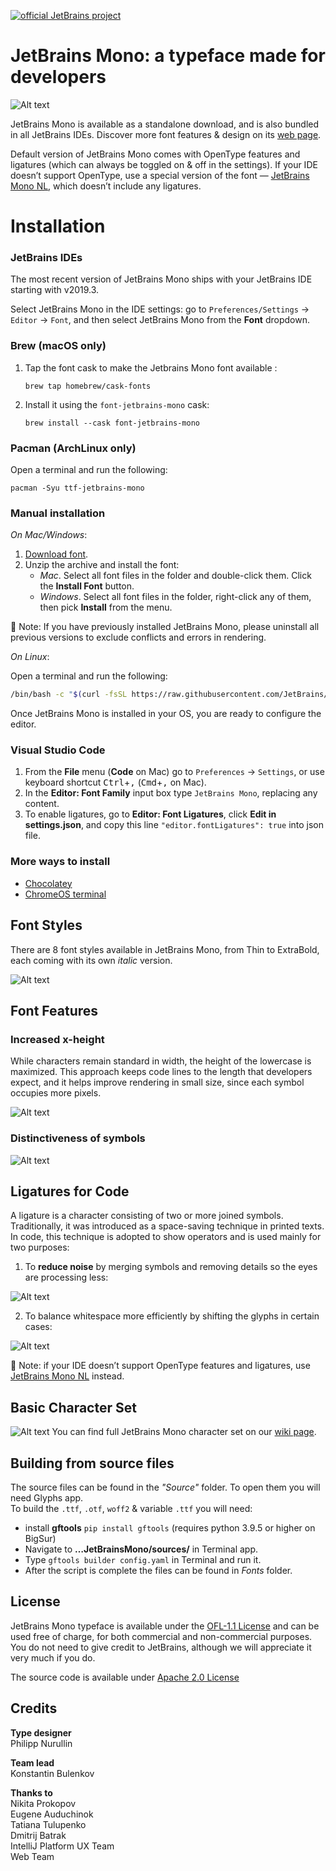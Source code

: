 [![official JetBrains project](http://jb.gg/badges/official.svg)](https://confluence.jetbrains.com/display/ALL/JetBrains+on+GitHub)

# JetBrains Mono: a typeface made for developers
![Alt text](images/main-img@2x.png)

JetBrains Mono is available as a standalone download, and is also bundled in all JetBrains IDEs. Discover more font features & design on its [web page](https://jetbrains.com/mono/). 

Default version of JetBrains Mono comes with OpenType features and ligatures (which can always be toggled on & off in the settings). If your IDE doesn’t support OpenType, use a special version of the font — [JetBrains Mono NL](https://github.com/JetBrains/JetBrainsMono/tree/master/fonts/ttf), which doesn’t include any ligatures.

# **Installation**

### **JetBrains IDEs**

The most recent version of JetBrains Mono ships with your JetBrains IDE starting with v2019.3.

Select JetBrains Mono in the IDE settings: go to `Preferences/Settings` → `Editor` → `Font`, and then select JetBrains Mono from the **Font** dropdown.

### Brew (macOS only)

1. Tap the font cask to make the Jetbrains Mono font available :

    ```console
    brew tap homebrew/cask-fonts
    ```
2. Install it using the `font-jetbrains-mono` cask:

   ```console
   brew install --cask font-jetbrains-mono
   ```
   
### Pacman (ArchLinux only)

Open a terminal and run the following:

   ```console
   pacman -Syu ttf-jetbrains-mono
   ```

### Manual installation

_On Mac/Windows_: 

1. [Download font](https://github.com/JetBrains/JetBrainsMono/releases/latest). 
2. Unzip the archive and install the font:
   - _Mac_. Select all font files in the folder and double-click them. Click the **Install Font** button.
   - _Windows_. Select all font files in the folder, right-click any of them, then pick **Install** from the menu.

📝 Note: If you have previously installed JetBrains Mono, please uninstall all previous versions to exclude conflicts and errors in rendering.

_On Linux_: 

Open a terminal and run the following:

```bash
/bin/bash -c "$(curl -fsSL https://raw.githubusercontent.com/JetBrains/JetBrainsMono/master/install_manual.sh)"
```

Once JetBrains Mono is installed in your OS, you are ready to configure the editor.  


### **Visual Studio Code** 

1. From the **File** menu (**Code** on Mac) go to `Preferences` → `Settings`, or use keyboard shortcut <kbd>Ctrl</kbd>+<kbd>,</kbd> (<kbd>Cmd</kbd>+<kbd>,</kbd> on Mac).
2. In the **Editor: Font Family** input box type `JetBrains Mono`, replacing any content.
3. To enable ligatures, go to **Editor: Font Ligatures**, click **Edit in settings.json**, and copy this line `"editor.fontLigatures": true` into json file.

### **More ways to install**
- [Chocolatey](https://github.com/JetBrains/JetBrainsMono/wiki/Other-ways-to-install#through-chocolatey-windows-only)
- [ChromeOS terminal](https://github.com/JetBrains/JetBrainsMono/wiki/Other-ways-to-install#chromeos-terminal)

## Font Styles
There are 8 font styles available in JetBrains Mono, from Thin to ExtraBold, each coming with its own _italic_ version.

![Alt text](images/font-styles@2x.png)

## Font Features

### Increased x-height
While characters remain standard in width, the height of the lowercase is maximized. This approach keeps code lines to the length that developers expect, and it helps improve rendering in small size, since each symbol occupies more pixels.

![Alt text](images/ff-increased-height@2x.png)

### Distinctiveness of symbols

![Alt text](images/ff-distinctiveness-of-symbols@2x.gif)

## Ligatures for Code
A ligature is a character consisting of two or more joined symbols. Traditionally, it was introduced as a space-saving technique in printed texts. In code, this technique is adopted to show operators and is used mainly for two purposes:
1. To **reduce noise** by merging symbols and removing details so the eyes are processing less:

![Alt text](images/ligatures-1@2x.gif)

2. To balance whitespace more efficiently by shifting the glyphs in certain cases:

![Alt text](images/ligatures-2@2x.gif)

📝 Note: if your IDE doesn’t support OpenType features and ligatures, use [JetBrains Mono NL](https://github.com/JetBrains/JetBrainsMono/tree/master/fonts/ttf) instead.

## Basic Character Set

![Alt text](images/character-set@2x.png)
You can find full JetBrains Mono character set on our [wiki page](https://github.com/JetBrains/JetBrainsMono/wiki/List-of-supported-symbols).

## Building from source files

The source files can be found in the *"Source"* folder. To open them you will need Glyphs app.\
To build the `.ttf`, `.otf`, `woff2` & variable `.ttf` you will need:
- install **gftools** `pip install gftools` (requires python 3.9.5 or higher on BigSur)
- Navigate to **…JetBrainsMono/sources/** in Terminal app.
- Type `gftools builder config.yaml` in Terminal and run it.
- After the script is complete the files can be found in *Fonts* folder.

## License

JetBrains Mono typeface is available under the [OFL-1.1 License](https://github.com/JetBrains/JetBrainsMono/blob/master/OFL.txt) and can be used free of charge, for both commercial and non-commercial purposes. You do not need to give credit to JetBrains, although we will appreciate it very much if you do.

The source code is available under [Apache 2.0 License](https://www.apache.org/licenses/LICENSE-2.0)

## Credits

**Type designer**\
Philipp Nurullin

**Team lead**\
Konstantin Bulenkov

**Thanks to**\
Nikita Prokopov\
Eugene Auduchinok\
Tatiana Tulupenko\
Dmitrij Batrak\
IntelliJ Platform UX Team\
Web Team
